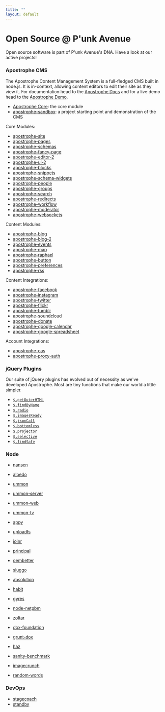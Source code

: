 ```yaml
---
title: ""
layout: default
---
```


# Open Source @ P'unk Avenue

Open source software is part of P'unk Avenue's DNA. Have a look at our active projects!

### Apostrophe CMS

The Apostrophe Content Management System is a full-fledged CMS built in node.js. It is in-context, allowing content editors to edit their site as they view it. For documentation head to the [Apostrophe Docs](http://apostrophenow.org) and for a live demo head to the [Apostrophe Demo](http://demo2.apostrophenow.com).

- [Apostrophe Core](https://github.com/punkave/apostrophe): the core module
- [apostrophe-sandbox](https://github.com/punkave/apostrophe-sandbox): a project starting point and demonstration of the CMS

Core Modules:
- [apostrophe-site](https://github.com/punkave/apostrophe-site)
- [apostrophe-pages](https://github.com/punkave/apostrophe-pages)
- [apostrophe-schemas](https://github.com/punkave/apostrophe-schemas)
- [apostrophe-fancy-page](https://github.com/punkave/apostrophe-fancy-page)
- [apostrophe-editor-2](https://github.com/punkave/apostrophe-editor-2)
- [apostrophe-ui-2](https://github.com/punkave/apostrophe-ui-2)
- [apostrophe-blocks](https://github.com/punkave/apostrophe-blocks)
- [apostrophe-snippets](https://github.com/punkave/apostrophe-snippets)
- [apostrophe-schema-widgets](https://github.com/punkave/apostrophe-schema-widgets)
- [apostrophe-people](https://github.com/punkave/apostrophe-people)
- [apostrophe-groups](https://github.com/punkave/apostrophe-groups)
- [apostrophe-search](https://github.com/punkave/apostrophe-search)
- [apostrophe-redirects](https://github.com/punkave/apostrophe-redirects)
- [apostrophe-workflow](https://github.com/punkave/apostrophe-workflow)
- [apostrophe-moderator](https://github.com/punkave/apostrophe-moderator)
- [apostrophe-websockets](https://github.com/punkave/apostrophe-websockets)

Content Modules:
- [apostrophe-blog](https://github.com/punkave/apostrophe-blog)
- [apostrophe-blog-2](https://github.com/punkave/apostrophe-blog-2)
- [apostrophe-events](https://github.com/punkave/apostrophe-events)
- [apostrophe-map](https://github.com/punkave/apostrophe-map)
- [apostrophe-raphael](https://github.com/punkave/apostrophe-raphael)
- [apostrophe-button](https://github.com/punkave/apostrophe-button)
- [apostrophe-preferences](https://github.com/punkave/apostrophe-preferences)
- [apostrophe-rss](https://github.com/punkave/apostrophe-rss)

Content Integrations:
- [apostrophe-facebook](https://github.com/punkave/apostrophe-facebook)
- [apostrophe-instagram](https://github.com/punkave/apostrophe-instagram)
- [apostrophe-twitter](https://github.com/punkave/apostrophe-twitter)
- [apostrophe-flickr](https://github.com/punkave/apostrophe-flickr)
- [apostrophe-tumblr](https://github.com/punkave/apostrophe-tumblr)
- [apostrophe-soundcloud](https://github.com/punkave/apostrophe-soundcloud)
- [apostrophe-donate](https://github.com/punkave/apostrophe-donate)
- [apostrophe-google-calendar](https://github.com/punkave/apostrophe-google-calendar)
- [apostrophe-google-spreadsheet](https://github.com/punkave/apostrophe-google-spreadsheet)

Account Integrations:
- [apostrophe-cas](https://github.com/punkave/apostrophe-cas)
- [apostrophe-proxy-auth](https://github.com/punkave/apostrophe-proxy-auth)

### jQuery Plugins

Our suite of jQuery plugins has evolved out of necessity as we've developed Apostrophe. Most are tiny functions that make our world a little simpler.

- [`$.getOuterHTML`](https://github.com/punkave/get-outer-html)
- [`$.findByName`](https://github.com/punkave/jquery-find-by-name)
- [`$.radio`](https://github.com/punkave/jquery-radio)
- [`$.imagesReady`](https://github.com/punkave/jquery-images-ready)
- [`$.jsonCall`](https://github.com/punkave/jquery-json-call)
- [`$.bottomless`](https://github.com/punkave/jquery-bottomless)
- [`$.projector`](https://github.com/punkave/jquery-projector)
- [`$.selective`](https://github.com/punkave/jquery-selective)
- [`$.findSafe`](https://github.com/punkave/jquery-find-safe)

### Node
- [nansen](https://github.com/punkave/nansen)
- [albedo](https://github.com/punkave/albedo)
- [ummon](https://github.com/punkave/ummon)
- [ummon-server](https://github.com/punkave/ummon-server)
- [ummon-web](https://github.com/punkave/ummon-web)
- [ummon-tv](https://github.com/punkave/ummon-tv)

- [appy](https://github.com/punkave/appy)
- [uploadfs](https://github.com/punkave/uploadfs)
- [joinr](https://github.com/punkave/joinr)
- [principal](https://github.com/punkave/principal)
- [oembetter](https://github.com/punkave/oembetter)
- [sluggo](https://github.com/punkave/sluggo)
- [absolution](https://github.com/punkave/absolution)
- [habit](https://github.com/punkave/habit)
- [gyres](https://github.com/punkave/gyres)
- [node-netpbm](https://github.com/punkave/node-netpbm)
- [zoltar](https://github.com/punkave/zoltar)
- [dox-foundation](https://github.com/punkave/dox-foundation)
- [grunt-dox](https://github.com/punkave/grunt-dox)
- [haz](https://github.com/punkave/haz)
- [sanity-benchmark](https://github.com/punkave/sanity-benchmark)
- [imagecrunch](https://github.com/punkave/imagecrunch)
- [random-words](https://github.com/punkave/random-words)


### DevOps

- [stagecoach](https://github.com/punkave/stagecoach)
- [standby](https://github.com/punkave/standby)